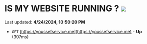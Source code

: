# IS MY WEBSITE RUNNING ? [![](https://img.shields.io/static/v1?label=Sponsor&message=%E2%9D%A4&logo=GitHub&color=%23fe8e86)](https://github.com/sponsors/<username>)

Last updated: **4/24/2024, 10:50:20 PM**

- `GET` [https://youssefservice.me](https://youssefservice.me) - **Up** (307ms)
